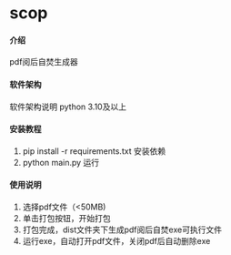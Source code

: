 # scop

#### 介绍
pdf阅后自焚生成器

#### 软件架构
软件架构说明
python 3.10及以上


#### 安装教程

1.  pip install -r requirements.txt 安装依赖
2.  python main.py 运行

#### 使用说明

1.  选择pdf文件（<50MB)
2.  单击打包按钮，开始打包
3.  打包完成，dist文件夹下生成pdf阅后自焚exe可执行文件
4.  运行exe，自动打开pdf文件，关闭pdf后自动删除exe